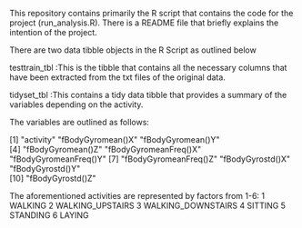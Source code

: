 This repository contains primarily the R script that contains the code for the project (run_analysis.R). There is a README file that briefly explains the intention of the project.

There are two data tibble objects in the R Script as outlined below

testtrain_tbl     :This is the tibble that contains all the necessary columns that                    have been extracted from the txt files of the original data.

tidyset_tbl       :This contains a tidy data tibble that provides a summary of the                    variables depending on the activity.

The variables are outlined as follows:

 [1] "activity"             "fBodyGyromean()X"     "fBodyGyromean()Y"    
 [4] "fBodyGyromean()Z"     "fBodyGyromeanFreq()X" "fBodyGyromeanFreq()Y"
 [7] "fBodyGyromeanFreq()Z" "fBodyGyrostd()X"      "fBodyGyrostd()Y"     
[10] "fBodyGyrostd()Z" 

The aforementioned activities are represented by factors from 1-6:
1 WALKING
2 WALKING_UPSTAIRS
3 WALKING_DOWNSTAIRS
4 SITTING
5 STANDING
6 LAYING
